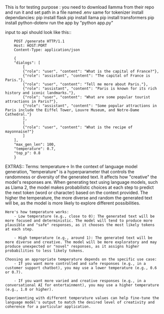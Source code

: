 This is for testing purpose : 
you need to download llamma from their repo and run it and set path in a file named .env
same for tokenizer
install dependancies:
    pip install flask
    pip install llama
    pip install transformers
    pip install python-dotenv
run the app by "python app.py"


input to api should look like this::

        POST /generate HTTP/1.1
        Host: HOST:PORT
        Content-Type: application/json

        {
        "dialogs": [
            [
            {"role": "user", "content": "What is the capital of France?"},
            {"role": "assistant", "content": "The capital of France is Paris."},
            {"role": "user", "content": "Tell me more about Paris."},
            {"role": "assistant", "content": "Paris is known for its rich history and iconic landmarks."},
            {"role": "user", "content": "What are some popular tourist attractions in Paris?"},
            {"role": "assistant", "content": "Some popular attractions in Paris include the Eiffel Tower, Louvre Museum, and Notre-Dame Cathedral."}
            ],
            [
            {"role": "user", "content": "What is the recipe of mayonnaise?"}
            ]
        ],
        "max_gen_len": 100,
        "temperature": 0.7,
        "top_p": 0.8
        }




EXTRAS::
Terms:
temperature->
    In the context of language model generation, "temperature" is a hyperparameter that controls the randomness or diversity of the generated text. It affects how "creative" the model's responses are. When generating text using language models, such as Llama 2, the model makes probabilistic choices at each step to predict the next token (word or character) based on the context provided. The higher the temperature, the more diverse and random the generated text will be, as the model is more likely to explore different possibilities.

    Here's how temperature works:
        - Low temperature (e.g., close to 0): The generated text will be more focused and deterministic. The model will tend to produce more plausible and "safe" responses, as it chooses the most likely tokens at each step.

        - High temperature (e.g., around 1): The generated text will be more diverse and creative. The model will be more exploratory and may produce unexpected or "novel" responses, as it assigns higher probabilities to less likely tokens.

    Choosing an appropriate temperature depends on the specific use case:
        - If you want more controlled and safe responses (e.g., in a customer support chatbot), you may use a lower temperature (e.g., 0.6 or 0.7).

        - If you want more varied and creative responses (e.g., in a conversational AI for entertainment), you may use a higher temperature (e.g., 1.0 or higher).

    Experimenting with different temperature values can help fine-tune the language model's output to match the desired level of creativity and coherence for a particular application.
